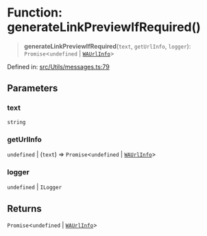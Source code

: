 # Function: generateLinkPreviewIfRequired()

> **generateLinkPreviewIfRequired**(`text`, `getUrlInfo`, `logger`): `Promise`\<`undefined` \| [`WAUrlInfo`](../interfaces/WAUrlInfo.md)\>

Defined in: [src/Utils/messages.ts:79](https://github.com/Fokusdotid/bail/blob/a1b2bb6d3d63874a4f497e70ebd6347b2869da8e/src/Utils/messages.ts#L79)

## Parameters

### text

`string`

### getUrlInfo

`undefined` | (`text`) => `Promise`\<`undefined` \| [`WAUrlInfo`](../interfaces/WAUrlInfo.md)\>

### logger

`undefined` | `ILogger`

## Returns

`Promise`\<`undefined` \| [`WAUrlInfo`](../interfaces/WAUrlInfo.md)\>
